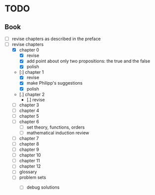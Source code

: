 # TODO

## Book

- [ ] revise chapters as described in the preface
- [ ] revise chapters
  - [x] chapter 0
    - [x] revise
    - [x] add point about only two propositions: the true and the false
    - [x] polish
  - [:] chapter 1
    - [x] revise
    - [x] make Philipp's suggestions
    - [x] polish
  - [.] chapter 2
    - [.] revise
  - [ ] chapter 3
  - [ ] chapter 4
  - [ ] chapter 5
  - [ ] chapter 6
    - [ ] set theory, functions, orders
    - [ ] mathematical induction review
  - [ ] chapter 7
  - [ ] chapter 8
  - [ ] chapter 9
  - [ ] chapter 10
  - [ ] chapter 11
  - [ ] chapter 12
  - [ ] glossary
  - [ ] problem sets
    - [ ] debug solutions

